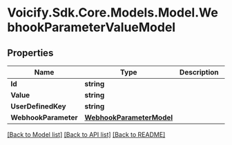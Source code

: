 # Voicify.Sdk.Core.Models.Model.WebhookParameterValueModel
## Properties

Name | Type | Description | Notes
------------ | ------------- | ------------- | -------------
**Id** | **string** |  | [optional] 
**Value** | **string** |  | [optional] 
**UserDefinedKey** | **string** |  | [optional] 
**WebhookParameter** | [**WebhookParameterModel**](WebhookParameterModel.md) |  | [optional] 

[[Back to Model list]](../README.md#documentation-for-models) [[Back to API list]](../README.md#documentation-for-api-endpoints) [[Back to README]](../README.md)

